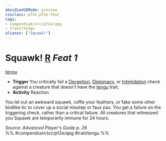 ```yaml
---
obsidianUIMode: preview
cssclass: pf2e,pf2e-feat
tags:
- compendium/src/pf2e/apg
- trait/tengu
aliases: ["Squawk!"]
---
```

# Squawk!  [R](../../rules/core-rulebook/chapter-9-playing-the-game.md#Actions "Reaction") *Feat 1*  
[tengu](../../rules/traits/tengu-b1.md)  

- **Trigger** You critically fail a [Deception](../skills.md#Deception), [Diplomacy](../skills.md#Diplomacy), or [Intimidation](../skills.md#Intimidation) check against a creature that doesn't have the [tengu](../../rules/traits/tengu-b1.md) trait.
- **Activity** Reaction

You let out an awkward squawk, ruffle your feathers, or fake some other birdlike tic to cover up a social misstep or faux pas. You get a failure on the triggering check, rather than a critical failure. All creatures that witnessed you Squawk are temporarily immune for 24 hours.

*Source: Advanced Player's Guide p. 26*  
%% #compendium/src/pf2e/apg #trait/tengu %%